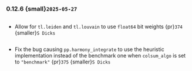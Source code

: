 ### 0.12.6 {small}`2025-05-27`

```{rubric} Features
```
* Allow for `tl.leiden` and `tl.louvain` to use `float64` bit weights {pr}`374` {smaller}`S Dicks`


```{rubric} Bug fixes
```
* Fix the bug causing `pp.harmony_integrate` to use the heuristic implementation instead of the benchmark one when `colsum_algo` is set to `"benchmark"` {pr}`375` {smaller}`S Dicks`
